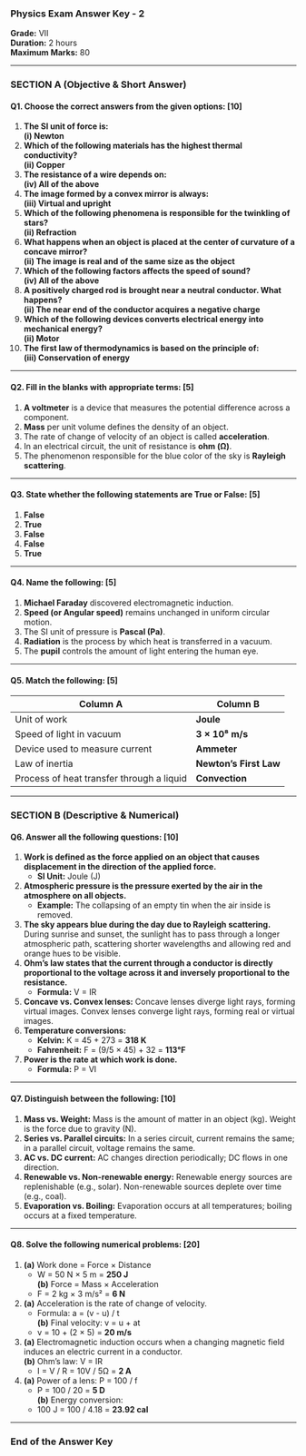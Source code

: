 ### **Physics Exam Answer Key - 2**

**Grade:** VII  
**Duration:** 2 hours  
**Maximum Marks:** 80  

---

### **SECTION A** (Objective & Short Answer)

#### **Q1. Choose the correct answers from the given options:** [10]

1. **The SI unit of force is:**  
   **(i) Newton**  
2. **Which of the following materials has the highest thermal conductivity?**  
   **(ii) Copper**  
3. **The resistance of a wire depends on:**  
   **(iv) All of the above**  
4. **The image formed by a convex mirror is always:**  
   **(iii) Virtual and upright**  
5. **Which of the following phenomena is responsible for the twinkling of stars?**  
   **(ii) Refraction**  
6. **What happens when an object is placed at the center of curvature of a concave mirror?**  
   **(ii) The image is real and of the same size as the object**  
7. **Which of the following factors affects the speed of sound?**  
   **(iv) All of the above**  
8. **A positively charged rod is brought near a neutral conductor. What happens?**  
   **(ii) The near end of the conductor acquires a negative charge**  
9. **Which of the following devices converts electrical energy into mechanical energy?**  
   **(ii) Motor**  
10. **The first law of thermodynamics is based on the principle of:**  
    **(iii) Conservation of energy**  

---

#### **Q2. Fill in the blanks with appropriate terms:** [5]

1. **A voltmeter** is a device that measures the potential difference across a component.  
2. **Mass** per unit volume defines the density of an object.  
3. The rate of change of velocity of an object is called **acceleration**.  
4. In an electrical circuit, the unit of resistance is **ohm (Ω)**.  
5. The phenomenon responsible for the blue color of the sky is **Rayleigh scattering**.  

---

#### **Q3. State whether the following statements are True or False:** [5]

1. **False**  
2. **True**  
3. **False**  
4. **False**  
5. **True**  

---

#### **Q4. Name the following:** [5]

1. **Michael Faraday** discovered electromagnetic induction.  
2. **Speed (or Angular speed)** remains unchanged in uniform circular motion.  
3. The SI unit of pressure is **Pascal (Pa)**.  
4. **Radiation** is the process by which heat is transferred in a vacuum.  
5. The **pupil** controls the amount of light entering the human eye.  

---

#### **Q5. Match the following:** [5]

| Column A                                  | Column B               |
| ----------------------------------------- | ---------------------- |
| Unit of work                              | **Joule**              |
| Speed of light in vacuum                  | **3 × 10⁸ m/s**        |
| Device used to measure current            | **Ammeter**            |
| Law of inertia                            | **Newton’s First Law** |
| Process of heat transfer through a liquid | **Convection**         |

---

### **SECTION B** (Descriptive & Numerical)

#### **Q6. Answer all the following questions:** [10]

1. **Work is defined as the force applied on an object that causes displacement in the direction of the applied force.**  
   - **SI Unit:** Joule (J)  
2. **Atmospheric pressure is the pressure exerted by the air in the atmosphere on all objects.**  
   - **Example:** The collapsing of an empty tin when the air inside is removed.  
3. **The sky appears blue during the day due to Rayleigh scattering.** During sunrise and sunset, the sunlight has to pass through a longer atmospheric path, scattering shorter wavelengths and allowing red and orange hues to be visible.  
4. **Ohm’s law states that the current through a conductor is directly proportional to the voltage across it and inversely proportional to the resistance.**  
   - **Formula:** V = IR  
5. **Concave vs. Convex lenses:** Concave lenses diverge light rays, forming virtual images. Convex lenses converge light rays, forming real or virtual images.  
6. **Temperature conversions:**  
   - **Kelvin:** K = 45 + 273 = **318 K**  
   - **Fahrenheit:** F = (9/5 × 45) + 32 = **113°F**  
7. **Power is the rate at which work is done.**  
   - **Formula:** P = VI  

---

#### **Q7. Distinguish between the following:** [10]

1. **Mass vs. Weight:** Mass is the amount of matter in an object (kg). Weight is the force due to gravity (N).  
2. **Series vs. Parallel circuits:** In a series circuit, current remains the same; in a parallel circuit, voltage remains the same.  
3. **AC vs. DC current:** AC changes direction periodically; DC flows in one direction.  
4. **Renewable vs. Non-renewable energy:** Renewable energy sources are replenishable (e.g., solar). Non-renewable sources deplete over time (e.g., coal).  
5. **Evaporation vs. Boiling:** Evaporation occurs at all temperatures; boiling occurs at a fixed temperature.  

---

#### **Q8. Solve the following numerical problems:** [20]

1. **(a)** Work done = Force × Distance  
   - W = 50 N × 5 m = **250 J**  
     **(b)** Force = Mass × Acceleration  
   - F = 2 kg × 3 m/s² = **6 N**  
2. **(a)** Acceleration is the rate of change of velocity.  
   - Formula: a = (v - u) / t  
     **(b)** Final velocity: v = u + at  
   - v = 10 + (2 × 5) = **20 m/s**  
3. **(a)** Electromagnetic induction occurs when a changing magnetic field induces an electric current in a conductor.  
   **(b)** Ohm’s law: V = IR  
   - I = V / R = 10V / 5Ω = **2 A**  
4. **(a)** Power of a lens: P = 100 / f  
   - P = 100 / 20 = **5 D**  
     **(b)** Energy conversion:  
   - 100 J = 100 / 4.18 = **23.92 cal**  

---

### **End of the Answer Key**


